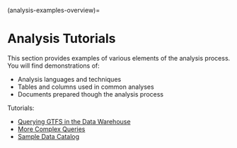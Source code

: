 (analysis-examples-overview)=
# Analysis Tutorials
This section provides examples of various elements of the analysis process. You will find demonstrations of:
* Analysis languages and techniques
* Tables and columns used in common analyses
* Documents prepared though the analysis process

Tutorials:
* [Querying GTFS in the Data Warehouse](warehouse-tutorial)
* [More Complex Queries](complex-queries)
* [Sample Data Catalog](sample-catalog)
